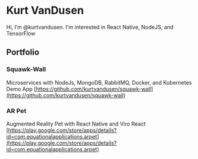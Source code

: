 # Kurt VanDusen  

Hi, I’m @kurtvandusen. I'm interested in React Native, NodeJS, and TensorFlow

## Portfolio

### Squawk-Wall  

Microservices with NodeJs, MongoDB, RabbitMQ, Docker, and Kubernetes Demo App
[https://github.com/kurtvandusen/squawk-wall](https://github.com/kurtvandusen/squawk-wall)

### AR Pet

Augmented Reality Pet with React Native and Viro React
[https://play.google.com/store/apps/details?id=com.equationalapplications.arpet](https://play.google.com/store/apps/details?id=com.equationalapplications.arpet)
